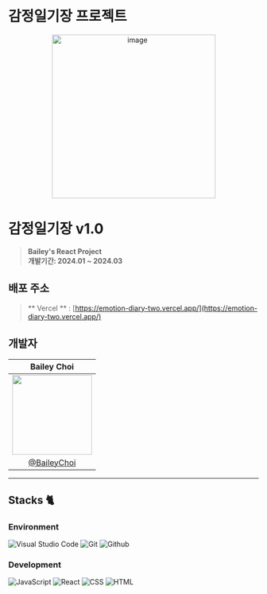 # 감정일기장 프로젝트

<div align="center">
<img width="329" alt="image" src="https://github.com/BaileyChoi/React_EmotionDiary/assets/71368635/b48a729c-d8ed-4d31-8987-ac84fe9e7e8f">

</div>

# 감정일기장 v1.0

> **Bailey's React Project** <br/>
> **개발기간: 2024.01 ~ 2024.03**

## 배포 주소

> ** Vercel ** : [https://emotion-diary-two.vercel.app/](https://emotion-diary-two.vercel.app/)

## 개발자

|                                                            Bailey Choi                                                            |
| :-------------------------------------------------------------------------------------------------------------------------------: |
| <img width="160px" src="https://github.com/BaileyChoi/React_EmotionDiary/assets/71368635/416faeb1-f028-4bd5-9678-e08551cba270" /> |
|                                           [@BaileyChoi](https://github.com/BaileyChoi)                                            |

---

## Stacks 🐈

### Environment

![Visual Studio Code](https://img.shields.io/badge/Visual%20Studio%20Code-007ACC?style=for-the-badge&logo=Visual%20Studio%20Code&logoColor=white)
![Git](https://img.shields.io/badge/Git-F05032?style=for-the-badge&logo=Git&logoColor=white)
![Github](https://img.shields.io/badge/GitHub-181717?style=for-the-badge&logo=GitHub&logoColor=white)

### Development

![JavaScript](https://img.shields.io/badge/JavaScript-F7DF1E?style=for-the-badge&logo=Javascript&logoColor=white)
![React](https://img.shields.io/badge/React-20232A?style=for-the-badge&logo=react&logoColor=61DAFB)
![CSS](https://img.shields.io/badge/css-1572B6?style=for-the-badge&logo=css3&logoColor=white)
![HTML](https://img.shields.io/badge/html5-E34F26?style=for-the-badge&logo=html5&logoColor=white)
